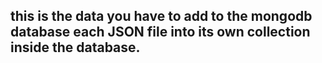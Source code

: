 ## this is the data you have to add to the mongodb database each JSON file into its own collection inside the database.